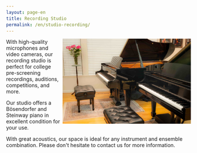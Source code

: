 ```yaml
---
layout: page-en
title: Recording Studio
permalink: /en/studio-recording/
---
```


<img class="float-right" src="/img/house-pianos-3.jpg" alt="" width="350px" style="float:right;">

With high-quality microphones and video cameras, our recording studio is perfect for college pre-screening recordings, auditions, competitions, and more. 

Our studio offers a Bösendorfer and Steinway piano in excellent condition for your use.

With great acoustics, our space is ideal for any instrument and ensemble combination. Please don't hesitate to contact us for more information.